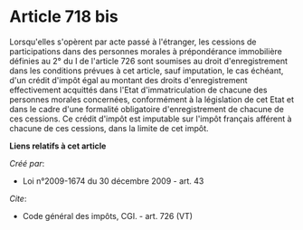 # Article 718 bis

Lorsqu'elles s'opèrent par acte passé à l'étranger, les cessions de participations dans des personnes morales à prépondérance
immobilière définies au 2° du I de l'article 726 sont soumises au droit d'enregistrement dans les conditions prévues à cet
article, sauf imputation, le cas échéant, d'un crédit d'impôt égal au montant des droits d'enregistrement effectivement
acquittés dans l'Etat d'immatriculation de chacune des personnes morales concernées, conformément à la législation de cet
Etat et dans le cadre d'une formalité obligatoire d'enregistrement de chacune de ces cessions. Ce crédit d'impôt est
imputable sur l'impôt français afférent à chacune de ces cessions, dans la limite de cet impôt.

**Liens relatifs à cet article**

_Créé par_:

  - Loi n°2009-1674 du 30 décembre 2009 - art. 43

_Cite_:

  - Code général des impôts, CGI. - art. 726 (VT)
